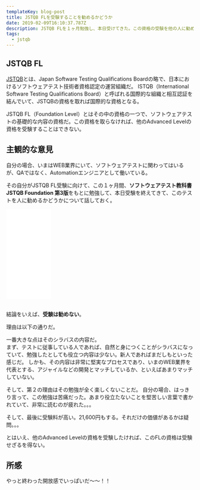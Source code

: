 ```yaml
---
templateKey: blog-post
title: JSTQB FLを受験することを勧めるかどうか
date: 2019-02-09T16:10:37.787Z
description: JSTQB FLを１ヶ月勉強し、本日受けてきた。この資格の受験を他の人に勧めるかについて、自分の視点で話しておこう。
tags:
  - jstqb
---
```

## JSTQB FL

[JSTQB](http://jstqb.jp/)とは、Japan Software Testing Qualifications Boardの略で、日本におけるソフトウェアテスト技術者資格認定の運営組織だ。
ISTQB（International Software Testing Qualifications Board）と呼ばれる国際的な組織と相互認証を結んでいて、JSTQBの資格を取れば国際的な資格となる。

JSTQB FL（Foundation Level）とはその中の資格の一つで、ソフトウェアテストの基礎的な内容の資格だ。この資格を取らなければ、他のAdvanced Levelの資格を受験することはできない。

## 主観的な意見

自分の場合、いまはWEB業界にいて、ソフトウェアテストに関わってはいるが、QAではなく、Automationエンジニアとして働いている。

その自分がJSTQB FL受験に向けて、この１ヶ月間、**ソフトウェアテスト教科書 JSTQB Foundation 第3版**をもとに勉強して、本日受験を終えてきて、このテストを人に勧めるかどうかについて話しておく。

<iframe style="width:120px;height:240px;" marginwidth="0" marginheight="0" scrolling="no" frameborder="0" src="//rcm-fe.amazon-adsystem.com/e/cm?lt1=_blank&bc1=000000&IS2=1&bg1=FFFFFF&fc1=000000&lc1=0000FF&t=ahaore-22&language=ja_JP&o=9&p=8&l=as4&m=amazon&f=ifr&ref=as_ss_li_til&asins=4798124699&linkId=19273b4e03685ac18540d71008ffd2a5"></iframe><br><br>

結論をいえば、**受験は勧めない**。

理由は以下の通りだ。

一番大きな点はそのシラバスの内容だ。  
まず、テストに従事している人であれば、自然と身につくことがシラバスになっていて、勉強したとしても役立つ内容は少ない。新人であればまだしもといった感じだ。
しかも、その内容は非常に堅実なプロセスであり、いまのWEB業界を代表とする、アジャイルなどの開発とマッチしているか、といえばあまりマッチしていない。

そして、第２の理由はその勉強が全く楽しくないことだ。
自分の場合、はっきり言って、この勉強は苦痛だった。あまり役立たないことを堅苦しい言葉で書かれていて、非常に読むのが疲れた。。。

そして、最後に受験料が高い。21,600円もする。それだけの価値があるかは疑問。。。

とはいえ、他のAdvanced Levelの資格を受験したければ、このFLの資格は受験せざるを得ない。

## 所感

やっと終わった開放感でいっぱいだ〜〜！！

